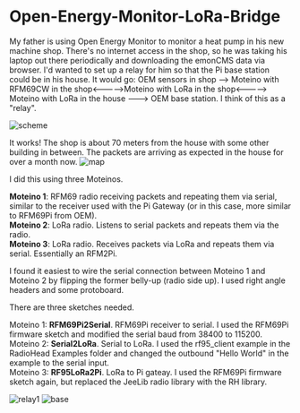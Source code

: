 # Open-Energy-Monitor-LoRa-Bridge

My father is using Open Energy Monitor to monitor a heat pump in his new machine shop. There's no internet access in the shop, so he was taking his laptop out there periodically and downloading the emonCMS data via browser. I'd wanted to set up a relay for him so that the Pi base station could be in his house. It would go: OEM sensors in shop --> Moteino with RFM69CW in the shop<----->Moteino with LoRa in the shop<-----> Moteino with LoRa in the house ---> OEM base station. I think of this as a "relay". 

![scheme](https://user-images.githubusercontent.com/17953028/212793142-f43c6f35-0e1f-4bd8-a04c-65432b14b4fb.jpg)

It works! The shop is about 70 meters from the house with some other building in between. The packets are arriving as expected in the house for over a month now.
![map](https://user-images.githubusercontent.com/17953028/212793119-a436af30-64d8-4e7a-918c-144504f75a62.jpg)

I did this using three Moteinos.

**Moteino 1**: RFM69 radio receiving packets and repeating them via serial, similar to the receiver used with the Pi Gateway (or in this case, more similar to RFM69Pi from OEM).<br>
**Moteino 2**: LoRa radio. Listens to serial packets and repeats them via the radio.<br>
**Moteino 3**: LoRa radio. Receives packets via LoRa and repeats them via serial. Essentially an RFM2Pi.<br>


I found it easiest to wire the serial connection between Moteino 1 and Moteino 2 by flipping the former belly-up (radio side up). I used right angle headers and some protoboard. 

There are three sketches needed.

Moteino 1: **RFM69Pi2Serial**. RFM69Pi receiver to serial. I used the RFM69Pi firmware sketch and modified the serial baud from 38400 to 115200.<br>
Moteino 2: **Serial2LoRa**. Serial to LoRa. I used the rf95_client example in the RadioHead Examples folder and changed the outbound "Hello World" in the example to the serial input.<br>
Moteino 3: **RF95LoRa2Pi**. LoRa to Pi gateay. I used the RFM69Pi firmware sketch again, but replaced the JeeLib radio library with the RH library.<br>

![relay1](https://user-images.githubusercontent.com/17953028/212793158-fc3318d3-2eb6-4ba3-a39c-a1e01b48fa8c.jpg)
![base](https://user-images.githubusercontent.com/17953028/212793296-70c13b17-f72c-4c54-92ad-d03a4d824250.jpg)

